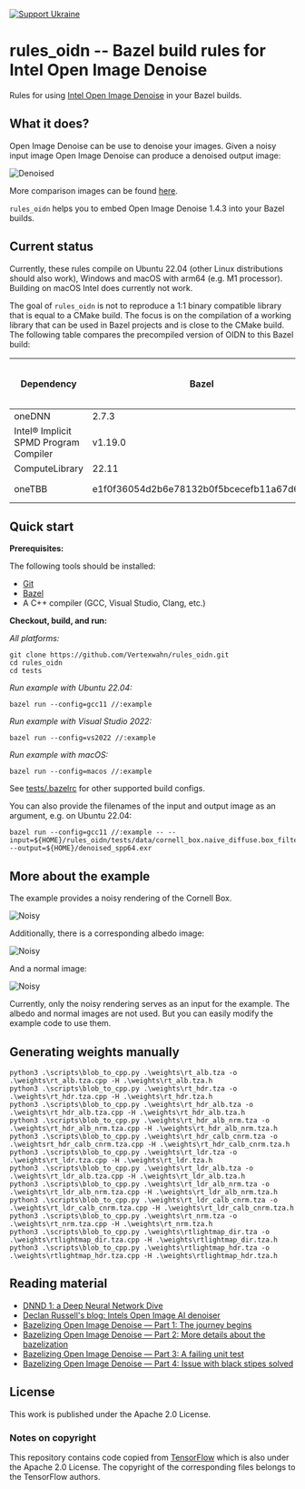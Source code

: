 [![Support Ukraine](https://img.shields.io/badge/Support-Ukraine-FFD500?style=flat&labelColor=005BBB)](https://opensource.fb.com/support-ukraine)

# rules_oidn -- Bazel build rules for Intel Open Image Denoise

Rules for using [Intel Open Image Denoise](https://www.openimagedenoise.org/) in your Bazel builds.

## What it does?

Open Image Denoise can be use to denoise your images.
Given a noisy input image Open Image Denoise can produce a denoised output image:

![Denoised](docs/oidn.png)

More comparison images can be found [here](docs/denoised.pdf).

`rules_oidn` helps you to embed Open Image Denoise 1.4.3 into your Bazel builds.

## Current status

Currently, these rules compile on Ubuntu 22.04 (other Linux distributions should also work), Windows and macOS with arm64 (e.g. M1 processor).
Building on macOS Intel does currently not work.

The goal of `rules_oidn` is not to reproduce a 1:1 binary compatible library that is equal to a CMake build.
The focus is on the compilation of a working library that can be used in Bazel projects and is close to the CMake build.
The following table compares the precompiled version of OIDN to this Bazel build:

| Dependency                            | Bazel                                     | [Precompiled Open Image Denoise v1.4.3](https://github.com/OpenImageDenoise/oidn/releases/tag/v1.4.3) |
|---------------------------------------|-------------------------------------------|-------------------------------------------------------------------------------------------------------|
| oneDNN                                | 2.7.3                                     | 2.2.4                                                                                                 |
| Intel® Implicit SPMD Program Compiler | v1.19.0                                   | ?                                                                                                     |
| ComputeLibrary                        | 22.11                                     | ?                                                                                                     |
| oneTBB                                | e1f0f36054d2b6e78132b0f5bcecefb11a67d660  | oneTBB 2021.5.0                                                                                       |

## Quick start

**Prerequisites:**

The following tools should be installed:

- [Git](https://git-scm.com/)
- [Bazel](https://bazel.build/install)
- A C++ compiler (GCC, Visual Studio, Clang, etc.)

**Checkout, build, and run:**

*All platforms:*

```shell
git clone https://github.com/Vertexwahn/rules_oidn.git
cd rules_oidn
cd tests
```

*Run example with Ubuntu 22.04:*

```shell
bazel run --config=gcc11 //:example
```

*Run example with Visual Studio 2022:*

```shell
bazel run --config=vs2022 //:example
```

*Run example with macOS:*

```shell
bazel run --config=macos //:example
```

See [tests/.bazelrc](tests/.bazelrc) for other supported build configs.

You can also provide the filenames of the input and output image as an argument, e.g. on Ubuntu 22.04:

```shell
bazel run --config=gcc11 //:example -- --input=${HOME}/rules_oidn/tests/data/cornell_box.naive_diffuse.box_filter.spp64.embree.exr --output=${HOME}/denoised_spp64.exr
```

## More about the example

The example provides a noisy rendering of the Cornell Box.

![Noisy](tests/data/noisy_10spp.png)

Additionally, there is a corresponding albedo image:

![Noisy](tests/data/albedo_10spp.png)

And a normal image:

![Noisy](tests/data/normal_10spp.png)

Currently, only the noisy rendering serves as an input for the example. 
The albedo and normal images are not used.
But you can easily modify the example code to use them.

## Generating weights manually

```shell
python3 .\scripts\blob_to_cpp.py .\weights\rt_alb.tza -o .\weights\rt_alb.tza.cpp -H .\weights\rt_alb.tza.h
python3 .\scripts\blob_to_cpp.py .\weights\rt_hdr.tza -o .\weights\rt_hdr.tza.cpp -H .\weights\rt_hdr.tza.h
python3 .\scripts\blob_to_cpp.py .\weights\rt_hdr_alb.tza -o .\weights\rt_hdr_alb.tza.cpp -H .\weights\rt_hdr_alb.tza.h
python3 .\scripts\blob_to_cpp.py .\weights\rt_hdr_alb_nrm.tza -o .\weights\rt_hdr_alb_nrm.tza.cpp -H .\weights\rt_hdr_alb_nrm.tza.h
python3 .\scripts\blob_to_cpp.py .\weights\rt_hdr_calb_cnrm.tza -o .\weightsrt_hdr_calb_cnrm.tza.cpp -H .\weights\rt_hdr_calb_cnrm.tza.h
python3 .\scripts\blob_to_cpp.py .\weights\rt_ldr.tza -o .\weights\rt_ldr.tza.cpp -H .\weights\rt_ldr.tza.h
python3 .\scripts\blob_to_cpp.py .\weights\rt_ldr_alb.tza -o .\weights\rt_ldr_alb.tza.cpp -H .\weights\rt_ldr_alb.tza.h
python3 .\scripts\blob_to_cpp.py .\weights\rt_ldr_alb_nrm.tza -o .\weights\rt_ldr_alb_nrm.tza.cpp -H .\weights\rt_ldr_alb_nrm.tza.h
python3 .\scripts\blob_to_cpp.py .\weights\rt_ldr_calb_cnrm.tza -o .\weights\rt_ldr_calb_cnrm.tza.cpp -H .\weights\rt_ldr_calb_cnrm.tza.h
python3 .\scripts\blob_to_cpp.py .\weights\rt_nrm.tza -o .\weights\rt_nrm.tza.cpp -H .\weights\rt_nrm.tza.h
python3 .\scripts\blob_to_cpp.py .\weights\rtlightmap_dir.tza -o .\weights\rtlightmap_dir.tza.cpp -H .\weights\rtlightmap_dir.tza.h
python3 .\scripts\blob_to_cpp.py .\weights\rtlightmap_hdr.tza -o .\weights\rtlightmap_hdr.tza.cpp -H .\weights\rtlightmap_hdr.tza.h
```

## Reading material

- [DNND 1: a Deep Neural Network Dive](https://maxliani.wordpress.com/2023/03/17/dnnd-1-a-deep-neural-network-dive/)
- [Declan Russell's blog: Intels Open Image AI denoiser](https://declanrussell.com/portfolio/intel-open-image-denoiser-2/)
- [Bazelizing Open Image Denoise — Part 1: The journey begins](https://medium.com/@Vertexwahn/bazelizing-open-image-denoise-part-1-the-journey-begins-a16c78ea1b88)
- [Bazelizing Open Image Denoise — Part 2: More details about the bazelization](https://medium.com/@Vertexwahn/bazelizing-open-image-denoise-part-2-more-details-about-the-bazelization-aff1bf904798)
- [Bazelizing Open Image Denoise — Part 3: A failing unit test](https://medium.com/@Vertexwahn/bazelizing-open-image-denoise-part-3-a-failing-unit-test-695fb829931c)
- [Bazelizing Open Image Denoise — Part 4: Issue with black stipes solved](https://medium.com/@Vertexwahn/bazelizing-open-image-denoise-part-4-issue-with-black-stipes-solved-b37b1d3a3b52)

## License

This work is published under the Apache 2.0 License.

### Notes on copyright

This repository contains code copied from [TensorFlow](https://github.com/tensorflow/tensorflow) which is also under the Apache 2.0 License.
The copyright of the corresponding files belongs to the TensorFlow authors.

